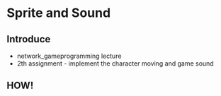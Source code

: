 # Sprite and Sound

## Introduce
 - network_gameprogramming lecture
 - 2th assignment - implement the character moving and game sound

## HOW!
 
